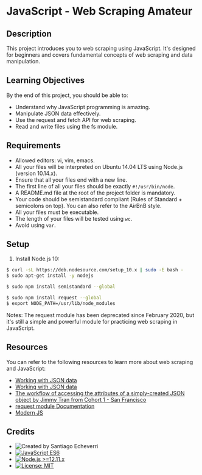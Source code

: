 # JavaScript - Web Scraping Amateur

## Description

This project introduces you to web scraping using JavaScript. It's designed for beginners and covers fundamental concepts of web scraping and data manipulation.

## Learning Objectives

By the end of this project, you should be able to:

- Understand why JavaScript programming is amazing.
- Manipulate JSON data effectively.
- Use the request and fetch API for web scraping.
- Read and write files using the fs module.

## Requirements

- Allowed editors: vi, vim, emacs.
- All your files will be interpreted on Ubuntu 14.04 LTS using Node.js (version 10.14.x).
- Ensure that all your files end with a new line.
- The first line of all your files should be exactly `#!/usr/bin/node`.
- A README.md file at the root of the project folder is mandatory.
- Your code should be semistandard compliant (Rules of Standard + semicolons on top). You can also refer to the AirBnB style.
- All your files must be executable.
- The length of your files will be tested using `wc`.
- Avoid using `var`.

## Setup

1. Install Node.js 10:

```bash
$ curl -sL https://deb.nodesource.com/setup_10.x | sudo -E bash -
$ sudo apt-get install -y nodejs

$ sudo npm install semistandard --global

$ sudo npm install request --global
$ export NODE_PATH=/usr/lib/node_modules

```

Notes: The request module has been deprecated since February 2020, but it's still a simple and powerful module for practicing web scraping in JavaScript.

## Resources

You can refer to the following resources to learn more about web scraping and JavaScript:

- [Working with JSON data](https://developer.mozilla.org/en-US/docs/Learn/JavaScript/Objects/JSON)
- [Working with JSON data](https://developer.mozilla.org/en-US/docs/Learn/JavaScript/Objects/JSON)
- [The workflow of accessing the attributes of a simply-created JSON object by Jimmy Tran from Cohort 1 - San Francisco](https://medium.com/@vietkieutie/the-workflow-of-accessing-the-attributes-of-a-simply-created-json-object-7f554eba7156)
- [request module Documentation](https://github.com/request/request)
- [Modern JS](https://github.com/mbeaudru/modern-js-cheatsheet)

## Credits

- ![Created by Santiago Echeverri](https://img.shields.io/badge/Created%20by-Santiago%20Echeverri-blue.svg)
- [![JavaScript ES6](https://img.shields.io/badge/JavaScript-ES6-blue.svg)](#)
- [![Node.js >=12.11.x](https://img.shields.io/badge/Node.js-%3E%3D12.11.x-blue.svg)](#)
- [![License: MIT](https://img.shields.io/badge/license-MIT-blue.svg)](#)



